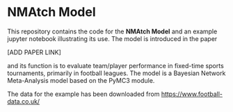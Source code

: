 # NMAtch Model

This repository contains the code for the **NMAtch Model** and an example jupyter notebook illustrating its use. The model is introduced in the paper

[ADD PAPER LINK]

and its function is to evaluate team/player performance in fixed-time sports tournaments, primarily in football leagues. The model is a Bayesian Network Meta-Analysis model based on the PyMC3 module.

The data for the example has been downloaded from https://www.football-data.co.uk/
